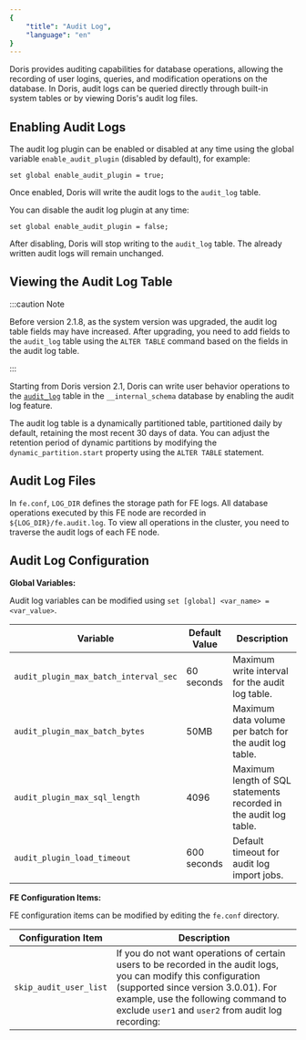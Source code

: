 ```yaml
---
{
    "title": "Audit Log",
    "language": "en"
}
---
```


<!-- 
Licensed to the Apache Software Foundation (ASF) under one
or more contributor license agreements.  See the NOTICE file
distributed with this work for additional information
regarding copyright ownership.  The ASF licenses this file
to you under the Apache License, Version 2.0 (the
"License"); you may not use this file except in compliance
with the License.  You may obtain a copy of the License at

  http://www.apache.org/licenses/LICENSE-2.0

Unless required by applicable law or agreed to in writing,
software distributed under the License is distributed on an
"AS IS" BASIS, WITHOUT WARRANTIES OR CONDITIONS OF ANY
KIND, either express or implied.  See the License for the
specific language governing permissions and limitations
under the License.
-->

Doris provides auditing capabilities for database operations, allowing the recording of user logins, queries, and modification operations on the database. In Doris, audit logs can be queried directly through built-in system tables or by viewing Doris's audit log files.

## Enabling Audit Logs

The audit log plugin can be enabled or disabled at any time using the global variable `enable_audit_plugin` (disabled by default), for example:

`set global enable_audit_plugin = true;`

Once enabled, Doris will write the audit logs to the `audit_log` table.

You can disable the audit log plugin at any time:

`set global enable_audit_plugin = false;`

After disabling, Doris will stop writing to the `audit_log` table. The already written audit logs will remain unchanged.

## Viewing the Audit Log Table

:::caution Note

Before version 2.1.8, as the system version was upgraded, the audit log table fields may have increased. After upgrading, you need to add fields to the `audit_log` table using the `ALTER TABLE` command based on the fields in the audit log table.

:::

Starting from Doris version 2.1, Doris can write user behavior operations to the [`audit_log`](../admin-manual/system-tables/internal_schema/audit_log) table in the `__internal_schema` database by enabling the audit log feature.

The audit log table is a dynamically partitioned table, partitioned daily by default, retaining the most recent 30 days of data. You can adjust the retention period of dynamic partitions by modifying the `dynamic_partition.start` property using the `ALTER TABLE` statement.

## Audit Log Files

In `fe.conf`, `LOG_DIR` defines the storage path for FE logs. All database operations executed by this FE node are recorded in `${LOG_DIR}/fe.audit.log`. To view all operations in the cluster, you need to traverse the audit logs of each FE node.

## Audit Log Configuration

**Global Variables:**

Audit log variables can be modified using `set [global] <var_name> = <var_value>`.

| Variable                               | Default Value | Description                                     |
| -------------------------------------- | ------------- | ----------------------------------------------- |
| `audit_plugin_max_batch_interval_sec`  | 60 seconds    | Maximum write interval for the audit log table. |
| `audit_plugin_max_batch_bytes`         | 50MB          | Maximum data volume per batch for the audit log table. |
| `audit_plugin_max_sql_length`          | 4096          | Maximum length of SQL statements recorded in the audit log table. |
| `audit_plugin_load_timeout`            | 600 seconds   | Default timeout for audit log import jobs.      |

**FE Configuration Items:**

FE configuration items can be modified by editing the `fe.conf` directory.

| Configuration Item         | Description                                                                                                                                                                 |
| -------------------------- | --------------------------------------------------------------------------------------------------------------------------------------------------------------------------- |
| `skip_audit_user_list`     | If you do not want operations of certain users to be recorded in the audit logs, you can modify this configuration (supported since version 3.0.01). For example, use the following command to exclude `user1` and `user2` from audit log recording: |

